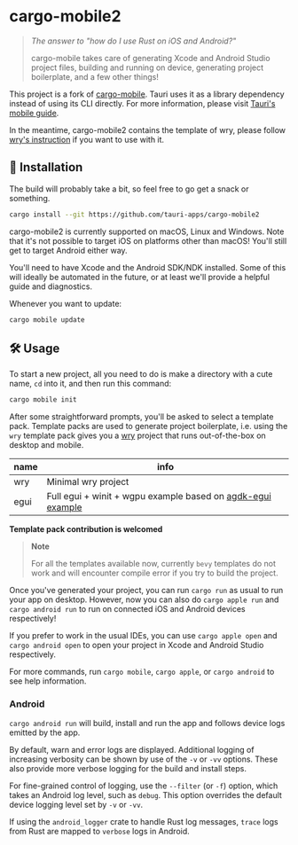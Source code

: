 # cargo-mobile2

> _The answer to "how do I use Rust on iOS and Android?"_
>
> cargo-mobile takes care of generating Xcode and Android Studio project files,
> building and running on device, generating project boilerplate, and a few
> other things!

This project is a fork of
[cargo-mobile](https://github.com/BrainiumLLC/cargo-mobile/). Tauri uses it as a
library dependency instead of using its CLI directly. For more information,
please visit
[Tauri's mobile guide](https://next--tauri.netlify.app/next/mobile/).

In the meantime, cargo-mobile2 contains the template of wry, please follow
[wry's instruction](https://github.com/tauri-apps/wry#android--ios) if you want
to use with it.

## 🚀 Installation

The build will probably take a bit, so feel free to go get a snack or something.

```bash
cargo install --git https://github.com/tauri-apps/cargo-mobile2
```

cargo-mobile2 is currently supported on macOS, Linux and Windows. Note that it's
not possible to target iOS on platforms other than macOS! You'll still get to
target Android either way.

You'll need to have Xcode and the Android SDK/NDK installed. Some of this will
ideally be automated in the future, or at least we'll provide a helpful guide
and diagnostics.

Whenever you want to update:

```bash
cargo mobile update
```

## 🛠️ Usage

To start a new project, all you need to do is make a directory with a cute name,
`cd` into it, and then run this command:

```bash
cargo mobile init
```

After some straightforward prompts, you'll be asked to select a template pack.
Template packs are used to generate project boilerplate, i.e. using the `wry`
template pack gives you a [wry](https://github.com/tauri-apps/wry) project that
runs out-of-the-box on desktop and mobile.

| name | info                                                                                                                |
| ---- | ------------------------------------------------------------------------------------------------------------------- |
| wry  | Minimal wry project                                                                                                 |
| egui | Full egui + winit + wgpu example based on [agdk-egui example](https://github.com/rust-mobile/rust-android-examples) |

**Template pack contribution is welcomed**

> **Note**
>
> For all the templates available now, currently `bevy` templates do not work
> and will encounter compile error if you try to build the project.

Once you've generated your project, you can run `cargo run` as usual to run your
app on desktop. However, now you can also do `cargo apple run` and
`cargo android run` to run on connected iOS and Android devices respectively!

If you prefer to work in the usual IDEs, you can use `cargo apple open` and
`cargo android open` to open your project in Xcode and Android Studio
respectively.

For more commands, run `cargo mobile`, `cargo apple`, or `cargo android` to see
help information.

### Android

`cargo android run` will build, install and run the app and follows device logs
emitted by the app.

By default, warn and error logs are displayed. Additional logging of increasing
verbosity can be shown by use of the `-v` or `-vv` options. These also provide
more verbose logging for the build and install steps.

For fine-grained control of logging, use the `--filter` (or `-f`) option, which
takes an Android log level, such as `debug`. This option overrides the default
device logging level set by `-v` or `-vv`.

If using the `android_logger` crate to handle Rust log messages, `trace` logs
from Rust are mapped to `verbose` logs in Android.
